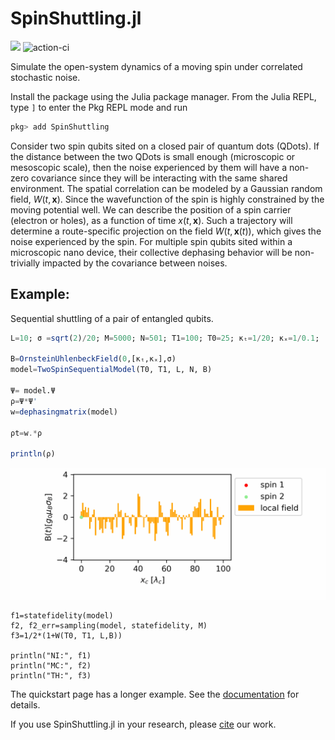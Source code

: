 # SpinShuttling.jl
[![](https://img.shields.io/badge/Documentation-dev-blue.svg)](https://eigensolver.github.io/SpinShuttling.jl/dev/)
![action-ci](https://github.com/eigensolver/SpinShuttling.jl/actions/workflows/runtest.yml/badge.svg)

Simulate the open-system dynamics of a moving spin under correlated stochastic noise.

Install the package using the Julia package manager.
From the Julia REPL, type `]` to enter the Pkg REPL mode and run

```julia
pkg> add SpinShuttling
```

Consider two spin qubits sited on a closed pair of quantum dots (QDots). If the distance between the two QDots is small enough (microscopic or mesoscopic scale), then the noise experienced by them will have a non-zero covariance since they will be interacting with the same shared environment. The spatial correlation can be modeled by a Gaussian random field, $W(t, \boldsymbol{x})$. Since the wavefunction of the spin is highly constrained by the moving potential well. We can describe the position of a spin carrier (electron or holes), as a function of time $x(t, \boldsymbol{x})$. Such a trajectory will determine a route-specific projection on the field $W(t, \boldsymbol{x}(t))$, which gives the noise experienced by the spin. 
For multiple spin qubits sited within a microscopic nano device, their collective dephasing behavior will be non-trivially impacted by the covariance between noises. 


## Example: 

Sequential shuttling of a pair of entangled qubits. 

```julia
L=10; σ =sqrt(2)/20; M=5000; N=501; T1=100; T0=25; κₜ=1/20; κₓ=1/0.1;

B=OrnsteinUhlenbeckField(0,[κₜ,κₓ],σ)
model=TwoSpinSequentialModel(T0, T1, L, N, B)

Ψ= model.Ψ
ρ=Ψ*Ψ'
w=dephasingmatrix(model)

ρt=w.*ρ

println(ρ)
```
![Sequential shuttling of a pair of entangled qubit](./docs/src/assets/animation2spins.gif)

```
f1=statefidelity(model)
f2, f2_err=sampling(model, statefidelity, M)
f3=1/2*(1+W(T0, T1, L,B))

println("NI:", f1)
println("MC:", f2)
println("TH:", f3)
```

The quickstart page has a longer example. See the [documentation](https://eigensolver.github.io/SpinShuttling.jl/dev/) for details.

If you use SpinShuttling.jl in your research, please [cite](CITATION.bib) our work.
